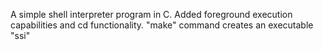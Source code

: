 A simple shell interpreter program in C. Added foreground execution capabilities and cd functionality.
"make" command creates an executable "ssi"
